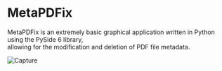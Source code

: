 # MetaPDFix
MetaPDFix is an extremely basic graphical application written in Python using the PySide 6 library,<br>
allowing for the modification and deletion of PDF file metadata.

![Capture](https://github.com/Tony-TRT/MetaPDFix/assets/146631446/c03dda5b-cb27-4e5e-84f1-b211cb8cf286)
